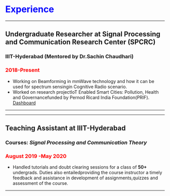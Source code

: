 # <span style="color:Blue;">Experience</span>
---
## Undergraduate Researcher at Signal Processing and Communication Research Center (SPCRC)
### IIIT-Hyderabad (Mentored by Dr.Sachin Chaudhari)
### <span style="color:red;">2018-Present </span> 
* Working on Beamforming in mmWave technology and how it can be used for spectrum sensingin Cognitive Radio scenario.
* Worked on research projectIoT Enabled Smart Cities: Pollution, Health and Governancefunded by Pernod Ricard India Foundation(PRIF). [Dashboard](https://spcrc.iiit.ac.in/air/) 
---

---
## Teaching Assistant at IIIT-Hyderabad
### Courses: *Signal Processing and Communication Theory*
### <span style="color:red;">August 2019 -May 2020</span>

* Handled tutorials and doubt clearing sessions for a class of **50+** undergrads. Duties also entailedproviding the course instructor a timely feedback and assistance in development of assignments,quizzes and assessment of the course.
---
